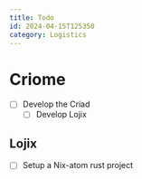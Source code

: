 ```yaml
---
title: Todo
id: 2024-04-15T125350
category: Logistics
---
```


# Criome
- [ ] Develop the Criad
  - [ ] Develop Lojix
  
## Lojix
- [ ] Setup a Nix-atom rust project
